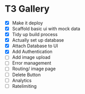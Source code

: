 # T3 Gallery

- [x] Make it deploy
- [x] Scaffold basic ui with mock data
- [x] Tidy up build process
- [x] Actually set up database
- [x] Attach Database to UI
- [x] Add Authentication
- [ ] Add image upload
- [ ] Error management
- [ ] Routing/ image page
- [ ] Delete Button
- [ ] Analytics
- [ ] Ratelimiting
